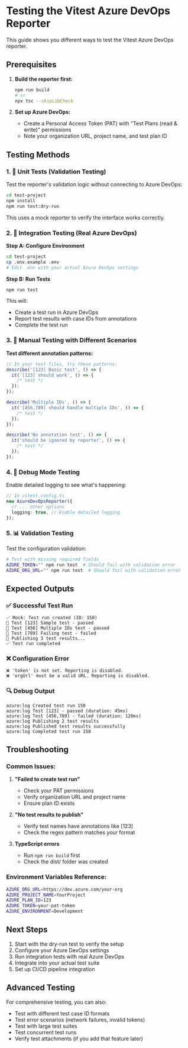 # Testing the Vitest Azure DevOps Reporter

This guide shows you different ways to test the Vitest Azure DevOps reporter.

## Prerequisites

1. **Build the reporter first:**

   ```bash
   npm run build
   # or
   npx tsc --skipLibCheck
   ```

2. **Set up Azure DevOps:**
   - Create a Personal Access Token (PAT) with "Test Plans (read & write)" permissions
   - Note your organization URL, project name, and test plan ID

## Testing Methods

### 1. 🧪 Unit Tests (Validation Testing)

Test the reporter's validation logic without connecting to Azure DevOps:

```bash
cd test-project
npm install
npm run test:dry-run
```

This uses a mock reporter to verify the interface works correctly.

### 2. 🔧 Integration Testing (Real Azure DevOps)

**Step A: Configure Environment**

```bash
cd test-project
cp .env.example .env
# Edit .env with your actual Azure DevOps settings
```

**Step B: Run Tests**

```bash
npm run test
```

This will:

- Create a test run in Azure DevOps
- Report test results with case IDs from annotations
- Complete the test run

### 3. 🎯 Manual Testing with Different Scenarios

**Test different annotation patterns:**

```javascript
// In your test files, try these patterns:
describe('[123] Basic test', () => {
  it('[123] should work', () => {
    /* test */
  });
});

describe('Multiple IDs', () => {
  it('[456,789] should handle multiple IDs', () => {
    /* test */
  });
});

describe('No annotation test', () => {
  it('should be ignored by reporter', () => {
    /* test */
  });
});
```

### 4. 🐛 Debug Mode Testing

Enable detailed logging to see what's happening:

```typescript
// In vitest.config.ts
new AzureDevOpsReporter({
  // ... other options
  logging: true, // Enable detailed logging
});
```

### 5. 📊 Validation Testing

Test the configuration validation:

```bash
# Test with missing required fields
AZURE_TOKEN="" npm run test  # Should fail with validation error
AZURE_ORG_URL="" npm run test  # Should fail with validation error
```

## Expected Outputs

### ✅ Successful Test Run

```
✅ Mock: Test run created (ID: 150)
📝 Test [123] Sample test - passed
📝 Test [456] Multiple IDs test - passed
📝 Test [789] Failing test - failed
🚀 Publishing 3 test results...
✅ Test run completed
```

### ❌ Configuration Error

```
❌ 'token' is not set. Reporting is disabled.
❌ 'orgUrl' must be a valid URL. Reporting is disabled.
```

### 🔍 Debug Output

```
azure:log Created test run 150
azure:log Test [123] - passed (duration: 45ms)
azure:log Test [456,789] - failed (duration: 120ms)
azure:log Publishing 2 test results
azure:log Published test results successfully
azure:log Completed test run 150
```

## Troubleshooting

### Common Issues:

1. **"Failed to create test run"**

   - Check your PAT permissions
   - Verify organization URL and project name
   - Ensure plan ID exists

2. **"No test results to publish"**

   - Verify test names have annotations like [123]
   - Check the regex pattern matches your format

3. **TypeScript errors**
   - Run `npm run build` first
   - Check the dist/ folder was created

### Environment Variables Reference:

```bash
AZURE_ORG_URL=https://dev.azure.com/your-org
AZURE_PROJECT_NAME=YourProject
AZURE_PLAN_ID=123
AZURE_TOKEN=your-pat-token
AZURE_ENVIRONMENT=Development
```

## Next Steps

1. Start with the dry-run test to verify the setup
2. Configure your Azure DevOps settings
3. Run integration tests with real Azure DevOps
4. Integrate into your actual test suite
5. Set up CI/CD pipeline integration

## Advanced Testing

For comprehensive testing, you can also:

- Test with different test case ID formats
- Test error scenarios (network failures, invalid tokens)
- Test with large test suites
- Test concurrent test runs
- Verify test attachments (if you add that feature later)
